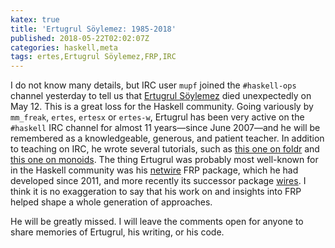 ```yaml
---
katex: true
title: 'Ertugrul Söylemez: 1985-2018'
published: 2018-05-22T02:02:07Z
categories: haskell,meta
tags: ertes,Ertugrul Söylemez,FRP,IRC
---
```


<p>I do not know many details, but IRC user <code>mupf</code> joined the <code>#haskell-ops</code> channel yesterday to tell us that <a href="http://ertes.eu/about.html">Ertugrul Söylemez</a> died unexpectedly on May 12. This is a great loss for the Haskell community. Going variously by <code>mm_freak</code>, <code>ertes</code>, <code>ertesx</code> or <code>ertes-w</code>, Ertugrul has been very active on the <code>#haskell</code> IRC channel for almost 11 years—since June 2007—and he will be remembered as a knowledgeable, generous, and patient teacher. In addition to teaching on IRC, he wrote several tutorials, such as <a href="http://ertes.eu/tutorial/foldr.html">this one on foldr</a> and <a href="http://ertes.eu/tutorial/monoids.html">this one on monoids</a>. The thing Ertugrul was probably most well-known for in the Haskell community was his <a href="http://hackage.haskell.org/package/netwire">netwire</a> FRP package, which he had developed since 2011, and more recently its successor package <a href="http://hackage.haskell.org/package/wires">wires</a>. I think it is no exaggeration to say that his work on and insights into FRP helped shape a whole generation of approaches.</p>
<p>He will be greatly missed. I will leave the comments open for anyone to share memories of Ertugrul, his writing, or his code.</p>

